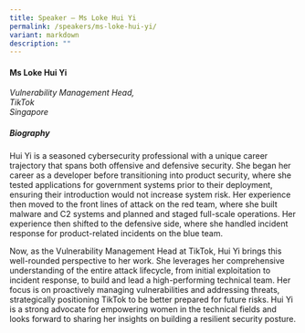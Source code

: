 ```yaml
---
title: Speaker – Ms Loke Hui Yi
permalink: /speakers/ms-loke-hui-yi/
variant: markdown
description: ""
---
```


#### **Ms Loke Hui Yi**

*Vulnerability Management Head,<br>TikTok<br>Singapore*

##### **Biography**
Hui Yi is a seasoned cybersecurity professional with a unique career trajectory that spans both offensive and defensive security. She began her career as a developer before transitioning into product security, where she tested applications for government systems prior to their deployment, ensuring their introduction would not increase system risk. Her experience then moved to the front lines of attack on the red team, where she built malware and C2 systems and planned and staged full-scale operations. Her experience then shifted to the defensive side, where she handled incident response for product-related incidents on the blue team.

Now, as the Vulnerability Management Head at TikTok, Hui Yi brings this well-rounded perspective to her work. She leverages her comprehensive understanding of the entire attack lifecycle, from initial exploitation to incident response, to build and lead a high-performing technical team. Her focus is on proactively managing vulnerabilities and addressing threats, strategically positioning TikTok to be better prepared for future risks. Hui Yi is a strong advocate for empowering women in the technical fields and looks forward to sharing her insights on building a resilient security posture.